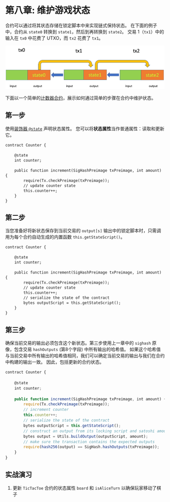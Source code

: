 # 第八章: 维护游戏状态

合约可以通过将其状态存储在锁定脚本中来实现链式保持状态。 在下面的例子中，合约从 `state0` 转换到 `state1`，然后到再转换到 `state2`。 交易 1（`tx1`）中的输入在 `tx0` 中花费了 UTXO，而 `tx2` 花费了 `tx1`。

![](https://github.com/sCrypt-Inc/image-hosting/blob/master/learn-scrypt-courses/06.png?raw=true)

下面以一个简单的[计数器合约](https://github.com/sCrypt-Inc/boilerplate/blob/7cc4ebed75412ff171d14b2cf3ec31abddb6fa00/contracts/counter.scrypt)，展示如何通过简单的步骤在合约中维护状态。

## 第一步

使用[装饰器 `@state`](https://scryptdoc.readthedocs.io/zh_CN/latest/state.html) 声明状态属性。 您可以将**状态属性**当作普通属性：读取和更新它。

```
contract Counter {

    @state
    int counter;

    public function increment(SigHashPreimage txPreimage, int amount) {
        require(Tx.checkPreimage(txPreimage));
        // update counter state
        this.counter++;
    }
}
```

## 第二步

当您准备好将新状态保存到当前交易的 `output[s]` 输出中的锁定脚本时，只需调用为每个合约自动生成的内置函数 `this.getStateScript()`。

```
contract Counter {

    @state
    int counter;

    public function increment(SigHashPreimage txPreimage, int amount) {
        require(Tx.checkPreimage(txPreimage));
        // update counter state
        this.counter++;
        // serialize the state of the contract
        bytes outputScript = this.getStateScript();
    }
}
```

## 第三步
确保当前交易的输出必须包含这个新状态。第三步使用上一章中的 `sighash` 原像，包含交易 `hashOutputs` (第8个字段) 中所有输出的哈希值。 如果这个哈希值与当前交易中所有输出的哈希值相同，我们可以确定当前交易的输出与我们在合约中构建的输出一致。 因此，包括更新的合约状态。


```js
contract Counter {

    @state
    int counter;

    public function increment(SigHashPreimage txPreimage, int amount) {
        require(Tx.checkPreimage(txPreimage));
        // increment counter
        this.counter++;
        // serialize the state of the contract
        bytes outputScript = this.getStateScript();
        // construct an output from its locking script and satoshi amount
        bytes output = Utils.buildOutput(outputScript, amount);
        // make sure the transaction contains the expected outputs
        require(hash256(output) == SigHash.hashOutputs(txPreimage));
    }
}
```

## 实战演习

1. 更新 `TicTacToe` 合约的状态属性 `board` 和 `isAliceTurn` 以确保玩家移动了棋子